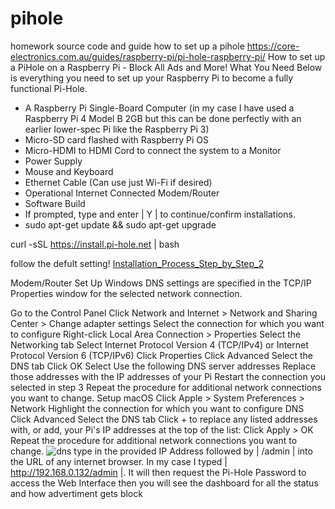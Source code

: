 # pihole
homework
source code and guide how to set up a pihole https://core-electronics.com.au/guides/raspberry-pi/pi-hole-raspberry-pi/
How to set up a PiHole on a Raspberry Pi - Block All Ads and More!
What You Need
Below is everything you need to set up your Raspberry Pi to become a fully functional Pi-Hole.

- A Raspberry Pi Single-Board Computer (in my case I have used a Raspberry Pi 4 Model B 2GB but this can be done perfectly with an earlier lower-spec Pi like the Raspberry Pi 3)
- Micro-SD card flashed with Raspberry Pi OS
- Micro-HDMI to HDMI Cord to connect the system to a Monitor
- Power Supply
- Mouse and Keyboard
- Ethernet Cable (Can use just Wi-Fi if desired)
- Operational Internet Connected Modem/Router
- Software Build
- If prompted, type and enter | Y | to continue/confirm installations. 
- sudo apt-get update && sudo apt-get upgrade

curl -sSL https://install.pi-hole.net | bash

follow the defult setting! [Installation_Process_Step_by_Step_2](https://github.com/daothidtern/pihole/assets/110324103/89e0d6a8-15ed-4005-b895-45ed4aa7fbc4)

Modem/Router Set Up
Windows
DNS settings are specified in the TCP/IP Properties window for the selected network connection.

Go to the Control Panel
Click Network and Internet > Network and Sharing Center > Change adapter settings
Select the connection for which you want to configure
Right-click Local Area Connection > Properties
Select the Networking tab
Select Internet Protocol Version 4 (TCP/IPv4) or Internet Protocol Version 6 (TCP/IPv6)
Click Properties
Click Advanced
Select the DNS tab
Click OK
Select Use the following DNS server addresses
Replace those addresses with the IP addresses of your Pi
Restart the connection you selected in step 3
Repeat the procedure for additional network connections you want to change.
Setup
macOS
Click Apple > System Preferences > Network
Highlight the connection for which you want to configure DNS
Click Advanced
Select the DNS tab
Click + to replace any listed addresses with, or add, your Pi's IP addresses at the top of the list:
Click Apply > OK
Repeat the procedure for additional network connections you want to change.
![dns](https://github.com/daothidtern/pihole/assets/110324103/817866b8-9976-4a52-87be-e7b1316a7f50)
 type in the provided IP Address followed by | /admin | into the URL of any internet browser. In my case I typed | http://192.168.0.132/admin |. It will then request the Pi-Hole Password to access the Web Interface
then you will see the dashboard for all the status and how advertiment gets block

